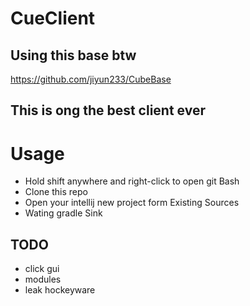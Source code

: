 # CueClient
## Using this base btw 
https://github.com/jiyun233/CubeBase

## This is ong the best client ever

# Usage
* Hold shift anywhere and right-click to open git Bash
* Clone this repo
* Open your intellij new project form Existing Sources
* Wating gradle Sink

## TODO
* click gui
* modules
* leak hockeyware
